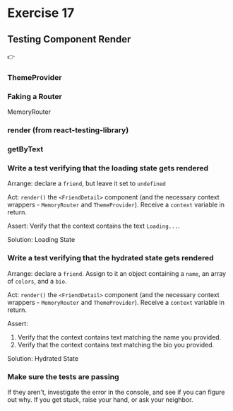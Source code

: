 # Exercise 17
## Testing Component Render

&#128073;

### ThemeProvider

### Faking a Router

MemoryRouter

### render (from react-testing-library)

### getByText

### Write a test verifying that the loading state gets rendered

Arrange: declare a `friend`, but leave it set to `undefined`

Act: `render()` the `<FriendDetail>` component (and the necessary context wrappers - `MemoryRouter` and `ThemeProvider`). Receive a `context` variable in return.

Assert: Verify that the context contains the text `Loading...`.

Solution: Loading State

### Write a test verifying that the hydrated state gets rendered

Arrange: declare a `friend`. Assign to it an object containing a `name`, an array of `colors`, and a `bio`.

Act: `render()` the `<FriendDetail>` component (and the necessary context wrappers - `MemoryRouter` and `ThemeProvider`). Receive a `context` variable in return.

Assert: 

1. Verify that the context contains text matching the name you provided.
2. Verify that the context contains text matching the bio you provided.

Solution: Hydrated State

### Make sure the tests are passing

If they aren't, investigate the error in the console, and see if you can figure out why. If you get stuck, raise your hand, or ask your neighbor.
